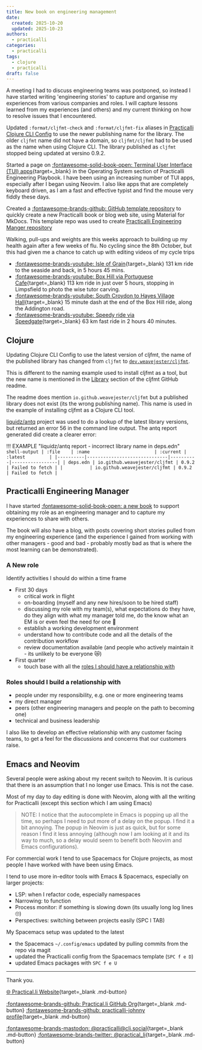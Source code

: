 ```yaml
---
title: New book on engineering management
date:
  created: 2025-10-20
  updated: 2025-10-23
authors:
  - practicalli
categories:
  - practicalli
tags:
  - clojure
  - practicalli
draft: false
---
```


A meeting I had to discuss engineering teams was postponed, so instead I have started writing 'engineering stories' to capture and organise my experiences from various companies and roles.  I will capture lessons learned from my experiences (and others) and my current thinking on how to resolve issues that I encountered.

Updated `:format/cljfmt-check` and `:format/cljfmt-fix` aliases in [Practicalli Clojure CLI Config](#clojure) to use the newer publishing name for the library.  The older `cljfmt` name did not have a domain, so `cljfmt/cljfmt` had to be used as the name when using Clojure CLI.  The library published as `cljfmt` stopped being updated at versino 0.9.2.

Started a page on [:fontawesome-solid-book-open: Terminal User Interface (TUI) apps](https://practical.li/engineering-playbook/os/tui/){target=_blank} in the Operating System section of Practicalli Engineering Playbook.  I have been using an increasing number of TUI apps, especially after I began using Neovim.  I also like apps that are completely keyboard driven, as I am a fast and effective typist and find the mouse very fiddly these days.

Created a [:fontawesome-brands-github: GitHub template repository](https://github.com/practicalli/book-template) to quickly create a new Practicalli book or blog web site, using Material for MkDocs.  This template repo was used to create [Practicalli Engineering Manger repository](#practicalli-engineering-manager)

Walking, pull-ups and weights are this weeks approach to building up my health again after a few weeks of flu.  No cycling since the 8th October, but this had given me a chance to catch up with editing videos of my cycle trips

- [:fontawesome-brands-youtube: Isle of Grain](https://youtu.be/UIunOB88-GI){target=_blank} 131 km ride to the seaside and back, in 5 hours 45 mins.
- [:fontawesome-brands-youtube: Box Hill via Portuguese Cafe](https://youtu.be/hS-4VSVE5jc){target=_blank} 113 km ride in just over 5 hours, stopping in Limpsfield to photo the wise tutor carving.
- [:fontawesome-brands-youtube: South Croydon to Hayes Village Hall](https://youtu.be/H-euaoMlQnE){target=_blank} 15 minute dash at the end of the Box Hill ride, along the Addington road.
- [:fontawesome-brands-youtube: Speedy ride via Speedgate](https://youtu.be/YNKE1ohasHo){target=_blank} 63 km fast ride in 2 hours 40 minutes.

<!-- more -->

## Clojure

Updating Clojure CLI Config to use the latest version of cljfmt, the name of the published library has changed from `cljfmt` to [`dev.weavejester/cljfmt`](https://clojars.org/dev.weavejester/cljfmt).

This is different to the naming example used to install cljfmt as a tool, but the new name is mentioned in the [Library](https://github.com/weavejester/cljfmt?tab=readme-ov-file#library) section of the cljfmt GitHub readme.

The readme does mention `io.github.weavejester/cljfmt` but a published library does not exist (its the wrong publishing name).  This name is used in the example of installing cljfmt as a Clojure CLI tool.

[liquidz/antq](https://github.com/liquidz/antq) project was used to do a lookup of the latest library versions, but returned an error 56 in the command line output.  The antq report generated did create a clearer error:

!!! EXAMPLE "liquidz/antq report - incorrect library name in deps.edn"
    ```shell-output
    | :file    | :name                        | :current | :latest         |
    |----------|------------------------------|----------|-----------------|
    | deps.edn | io.github.weavejester/cljfmt | 0.9.2    | Failed to fetch |
    |          | io.github.weavejester/cljfmt | 0.9.2    | Failed to fetch |
    ```


## Practicalli Engineering Manager

I have started [:fontawesome-solid-book-open: a new book](https://github.com/practicalli/engineering-manager) to support obtaining my role as an engineering manager and to capture my experiences to share with others.

The book will also have a blog, with posts covering short stories pulled from my engineering experience (and the experience I gained from working with other managers - good and bad - probably mostly bad as that is where the most learning can be demonstrated).


### A New role

Identify activities I should do within a time frame

- First 30 days
  - critical work in flight
  - on-boarding (myself and any new hires/soon to be hired staff)
  - discussing my role with my team(s), what expectations do they have, do they align with what my manager told me, do the know what an EM is or even feel the need for one 🤣
  - establish a working development environment
  - understand how to contribute code and all the details of the contribution workflow
  - review documentation available (and people who actively maintain it - its unlikely to be everyone 😿)
- First quarter
  - touch base with all the [roles I should have a relationship with](#roles-should-i-build-a-relationship-with)


### Roles should I build a relationship with

- people under my responsibility, e.g. one or more engineering teams
- my direct manager
- peers (other engineering managers and people on the path to becoming one)
- technical and business leadership

I also like to develop an effective relationship with any customer facing teams, to get a feel for the discussions and concerns that our customers raise.


## Emacs and Neovim

Several people were asking about my recent switch to Neovim.  It is curious that there is an assumption that I no longer use Emacs.  This is not the case.

Most of my day to day editing is done with Neovim, along with all the writing for Practicalli (except this section which I am using Emacs)

> NOTE: I notice that the autocomplete in Emacs is popping up all the time, so perhaps I need to put more of a delay on the popup.  I find it a bit annoying. The popup in Neovim is just as quick, but for some reason I find it less annoying (although now I am looking at it and its way to much, so a delay would seem to benefit both Neovim and Emacs configurations).

For commercial work I tend to use Spacemacs for Clojure projects, as most people I have worked with have been using Emacs.

I tend to use more in-editor tools with Emacs & Spacemacs, especially on larger projects:

- LSP: when I refactor code, especially namespaces
- Narrowing: to function
- Process monitor: if something is slowing down (its usually long log lines 🙄)
- Perspectives: switching between projects easily (SPC l TAB)

My Spacemacs setup was updated to the latest

- the Spacemacs `~/.config/emacs` updated by pulling commits from the repo via magit
- updated the Practicalli config from the Spacemacs template (`SPC f e D`)
- updated Emacs packages with `SPC f e U`

---
Thank you.

[:globe_with_meridians: Practical.li Website](https://practical.li){target=_blank .md-button}

[:fontawesome-brands-github: Practical.li GitHub Org](https://github.com/practicalli){target=_blank .md-button}
[:fontawesome-brands-github: practicalli-johnny profile](https://github.com/practicalli-johnny){target=_blank .md-button}

[:fontawesome-brands-mastodon: @practicalli@clj.social](https://clj.social/@practicalli){target=_blank .md-button}
[:fontawesome-brands-twitter: @practical_li](https://twitter.com/practcial_li){target=_blank .md-button}
